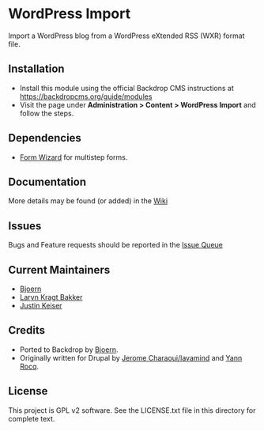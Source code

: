# WordPress Import

Import a WordPress blog from a WordPress eXtended RSS (WXR) format file.

## Installation

- Install this module using the official Backdrop CMS instructions at
  https://backdropcms.org/guide/modules
- Visit the page under **Administration > Content > WordPress Import**
  and follow the steps.

## Dependencies

 - [Form Wizard](https://backdropcms.org/project/form_wizard) for multistep
   forms.

## Documentation

More details may be found (or added) in the
[Wiki](https://github.com/backdrop-contrib/wordpress_import/issues)

## Issues

Bugs and Feature requests should be reported in the
[Issue Queue](https://github.com/backdrop-contrib/wordpress_import/issues)

## Current Maintainers

- [Bjoern](https://github.com/bjoern-st)
- [Laryn Kragt Bakker](https://github.com/laryn)
- [Justin Keiser](https://github.com/keiserjb)

## Credits

 - Ported to Backdrop by [Bjoern](https://github.com/bjoern-st).
 - Originally written for Drupal by
   [Jerome Charaoui/lavamind](http://www.koumbit.org/)
   and [Yann Rocq](http://www.rocq.net/yann/).

## License

This project is GPL v2 software. See the LICENSE.txt file in this directory for
complete text.
